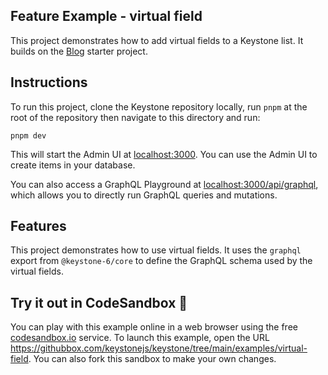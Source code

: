 ## Feature Example - virtual field

This project demonstrates how to add virtual fields to a Keystone list.
It builds on the [Blog](../blog) starter project.

## Instructions

To run this project, clone the Keystone repository locally, run `pnpm` at the root of the repository then navigate to this directory and run:

```shell
pnpm dev
```

This will start the Admin UI at [localhost:3000](http://localhost:3000).
You can use the Admin UI to create items in your database.

You can also access a GraphQL Playground at [localhost:3000/api/graphql](http://localhost:3000/api/graphql), which allows you to directly run GraphQL queries and mutations.

## Features

This project demonstrates how to use virtual fields.
It uses the `graphql` export from `@keystone-6/core` to define the GraphQL schema used by the virtual fields.

## Try it out in CodeSandbox 🧪

You can play with this example online in a web browser using the free [codesandbox.io](https://codesandbox.io/) service. To launch this example, open the URL <https://githubbox.com/keystonejs/keystone/tree/main/examples/virtual-field>. You can also fork this sandbox to make your own changes.
